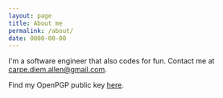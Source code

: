 ```yaml
---
layout: page
title: About me
permalink: /about/
date: 0000-00-00
---
```


I'm a software engineer that also codes for fun. Contact me at [carpe.diem.allen@gmail.com](mailto:carpe.diem.allen@gmail.com).

Find my OpenPGP public key [here](https://keyserver.ubuntu.com/pks/lookup?op=get&search=0x5d15c129f4dfededa12f5d51b84accba217671d4).
